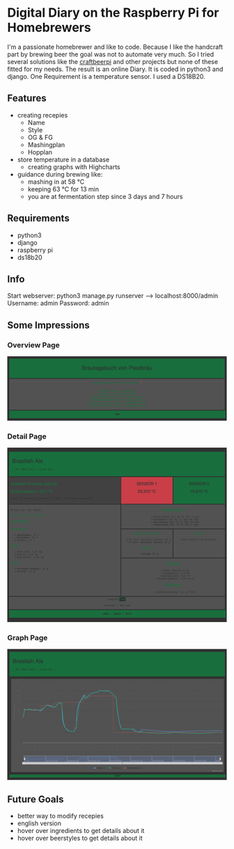 # Digital Diary on the Raspberry Pi for Homebrewers 
I'm a passionate homebrewer and like to code. Because I like the handcraft part by brewing beer the goal was not to automate very much. So I tried several solutions like the [craftbeerpi](https://github.com/Manuel83/craftbeerpi) and other projects but none of these fitted for my needs. The result is an online Diary. It is coded  in python3 and django. One Requirement is a temperature sensor. I used a DS18B20. 

## Features
* creating recepies 
  * Name
  * Style
  * OG & FG
  * Mashingplan
  * Hopplan
* store temperature in a database
  * creating graphs with Highcharts
* guidance during brewing like:
  * mashing in at 58 °C
  * keeping 63 °C for 13 min
  * you are at fermentation step since 3 days and 7 hours

## Requirements
* python3
* django
* raspberry pi
* ds18b20

## Info
Start webserver: python3 manage.py runserver
--> localhost:8000/admin
Username: admin
Password: admin

## Some Impressions
### Overview Page
![alt text](https://github.com/Ulofemi/BrewingDiary/blob/main/pic_demo/Overview.png "Overview")

### Detail Page
![alt text](https://github.com/Ulofemi/BrewingDiary/blob/main/pic_demo/RecepyDetail.png "DetailView")

### Graph Page
![alt text](https://github.com/Ulofemi/BrewingDiary/blob/main/pic_demo/Graph.png "Graph")

## Future Goals
* better way to modify recepies
* english version
* hover over ingredients to get details about it
* hover over beerstyles to get details about it
